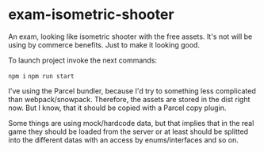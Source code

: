 # exam-isometric-shooter
An exam, looking like isometric shooter with the free assets. It's not will be using by commerce benefits. Just to make it looking good.

To launch project invoke the next commands:

`npm i`
`npm run start`

I've using the Parcel bundler, because I'd try to something less complicated than webpack/snowpack.
Therefore, the assets are stored in the dist right now. But I know, that it should be copied with a Parcel copy plugin.

Some things are using mock/hardcode data, but that implies that in the real game they should be loaded from the server or at least should be splitted into the different datas with an access by enums/interfaces and so on. 
